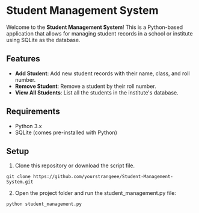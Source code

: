 # Student Management System

Welcome to the **Student Management System**! This is a Python-based application that allows for managing student records in a school or institute using SQLite as the database.

## Features
- **Add Student**: Add new student records with their name, class, and roll number.
- **Remove Student**: Remove a student by their roll number.
- **View All Students**: List all the students in the institute's database.

## Requirements
- Python 3.x
- SQLite (comes pre-installed with Python)

## Setup

1. Clone this repository or download the script file.

```git clone https://github.com/yourstrangeee/Student-Management-System.git```

2. Open the project folder and run the student_management.py file:

```python student_management.py```

